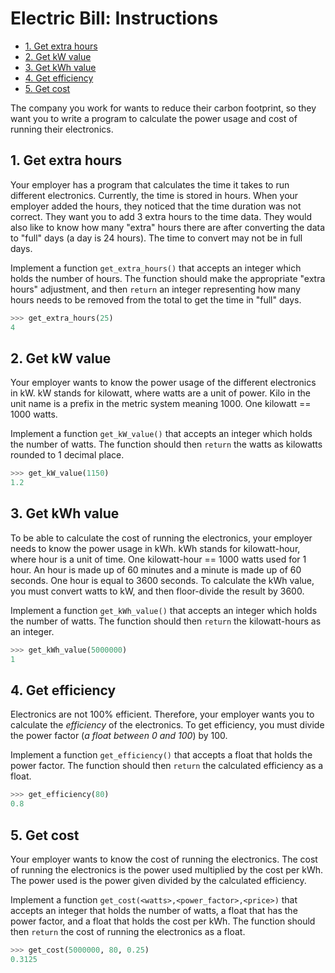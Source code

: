 # Electric Bill: Instructions

- [1. Get extra hours](#1-get-extra-hours)
- [2. Get kW value](#2-get-kw-value)
- [3. Get kWh value](#3-get-kwh-value)
- [4. Get efficiency](#4-get-efficiency)
- [5. Get cost](#5-get-cost)

The company you work for wants to reduce their carbon footprint, so they want
you to write a program to calculate the power usage and cost of running their
electronics.

## 1. Get extra hours

Your employer has a program that calculates the time it takes to run different
electronics. Currently, the time is stored in hours. When your employer added
the hours, they noticed that the time duration was not correct. They want you to
add 3 extra hours to the time data. They would also like to know how many
"extra" hours there are after converting the data to "full" days (a day is 24
hours). The time to convert may not be in full days.

Implement a function `get_extra_hours()` that accepts an integer which holds the
number of hours. The function should make the appropriate "extra hours"
adjustment, and then `return` an integer representing how many hours needs to be
removed from the total to get the time in "full" days.

```python
>>> get_extra_hours(25)
4
```

## 2. Get kW value

Your employer wants to know the power usage of the different electronics in kW.
kW stands for kilowatt, where watts are a unit of power. Kilo in the unit name
is a prefix in the metric system meaning 1000. One kilowatt == 1000 watts.

Implement a function `get_kW_value()` that accepts an integer which holds the
number of watts. The function should then `return` the watts as kilowatts
rounded to 1 decimal place.

```python
>>> get_kW_value(1150)
1.2
```

## 3. Get kWh value

To be able to calculate the cost of running the electronics, your employer needs
to know the power usage in kWh. kWh stands for kilowatt-hour, where hour is a
unit of time. One kilowatt-hour == 1000 watts used for 1 hour. An hour is made
up of 60 minutes and a minute is made up of 60 seconds. One hour is equal to
3600 seconds. To calculate the kWh value, you must convert watts to kW, and then
floor-divide the result by 3600.

Implement a function `get_kWh_value()` that accepts an integer which holds the
number of watts. The function should then `return` the kilowatt-hours as an
integer.

```python
>>> get_kWh_value(5000000)
1
```

## 4. Get efficiency

Electronics are not 100% efficient. Therefore, your employer wants you to
calculate the _efficiency_ of the electronics. To get efficiency, you must
divide the power factor (_a float between 0 and 100_) by 100.

Implement a function `get_efficiency()` that accepts a float that holds the
power factor. The function should then `return` the calculated efficiency as a
float.

```python
>>> get_efficiency(80)
0.8
```

## 5. Get cost

Your employer wants to know the cost of running the electronics. The cost of
running the electronics is the power used multiplied by the cost per kWh. The
power used is the power given divided by the calculated efficiency.

Implement a function `get_cost(<watts>,<power_factor>,<price>)` that accepts an
integer that holds the number of watts, a float that has the power factor, and a
float that holds the cost per kWh. The function should then `return` the cost of
running the electronics as a float.

```python
>>> get_cost(5000000, 80, 0.25)
0.3125
```
